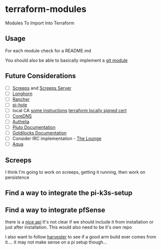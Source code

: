 # terraform-modules

Modules To Import Into Terraform

## Usage

For each module check for a README.md

You should also be able to basically implement a [git module](https://www.terraform.io/language/modules/sources)

## Future Considerations

- [ ] [Screeps](https://github.com/yz89122/screeps-docker) and [Screeps Server](https://github.com/screeps/screeps)
- [ ] [Longhorn](https://github.com/longhorn/longhorn)
- [ ] [Rancher](https://rancher.com/products/rancher)
- [ ] [pi-hole](https://pi-hole.net/)
- [ ] local CA [some instructions](https://deliciousbrains.com/ssl-certificate-authority-for-local-https-development/) [terraform locally signed cert](https://registry.terraform.io/providers/hashicorp/tls/latest/docs/resources/locally_signed_cert)
- [ ] [CoreDNS](https://github.com/coredns/helm)
- [ ] [Authelia](https://www.authelia.com/)
- [ ] [Pluto Documentation](https://pluto.docs.fairwinds.com/)
- [ ] [Goldilocks Documentation](https://goldilocks.docs.fairwinds.com/)
- [ ] Consider IRC implementation - [The Lounge](https://thelounge.chat/)
- [ ] [Aqua](https://www.aquasec.com/products/kubernetes-security/)

## Screeps

I think I'm going to work on screeps, getting it running, then work on persistence

## Find a way to integrate the pi-k3s-setup

## Find a way to integrate pfSense

there is a [nice api](https://github.com/jaredhendrickson13/pfsense-api)
It's not clear if we should include it from installation or just after installation.
This would also need to be it's own repo

I also want to follow [harvester](https://rancher.com/products/harvester) to see if a good arm build ever comes from it.... it may not make sense on a pi setup though...
